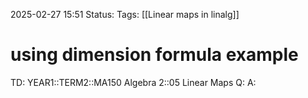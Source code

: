 2025-02-27 15:51
Status: 
Tags: [[Linear maps in linalg]]
# using dimension formula example

TD: YEAR1::TERM2::MA150 Algebra 2::05 Linear Maps
Q: 
A: 